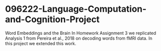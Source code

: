 # 096222-Language-Computation-and-Cognition-Project
Word Embeddings and the Brain
In Homework Assignment 3 we replicated Analysis 1 from Pereira et al., 2018 on decoding
words from fMRI data. In this project we extended this work.
